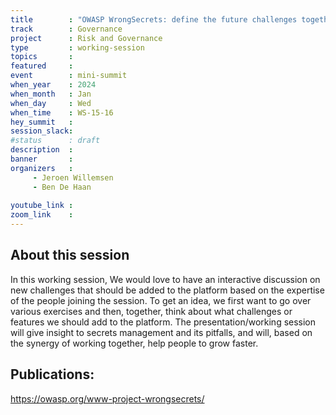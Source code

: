 ```yaml
---
title        : "OWASP WrongSecrets: define the future challenges together"
track        : Governance
project      : Risk and Governance
type         : working-session
topics       :
featured     :
event        : mini-summit
when_year    : 2024
when_month   : Jan
when_day     : Wed
when_time    : WS-15-16
hey_summit   : 
session_slack:
#status      : draft
description  :
banner       : 
organizers   :
     - Jeroen Willemsen
     - Ben De Haan
     
youtube_link : 
zoom_link    : 
---
```


## About this session

In this working session, We would love to have an interactive discussion on new challenges that should be added to the platform based on the expertise of the people joining the session. To get an idea, we first want to go over various exercises and then, together, think about what challenges or features we should add to the platform.
The presentation/working session will give insight to secrets management and its pitfalls, and will, based on the synergy of working together, help people to grow faster.

## Publications:
https://owasp.org/www-project-wrongsecrets/
